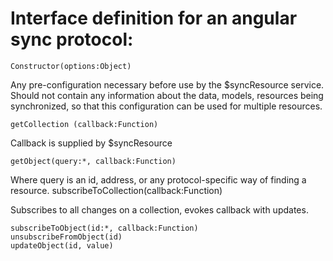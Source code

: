 # Interface definition for an angular sync protocol: 

    Constructor(options:Object)

Any pre-configuration necessary before use by the $syncResource service. Should not contain any information about the data, models, resources being synchronized, so that this configuration can be used for multiple resources.

    getCollection (callback:Function)

Callback is supplied by $syncResource
    
    getObject(query:*, callback:Function)

Where query is an id, address, or any protocol-specific way of finding a resource.
    subscribeToCollection(callback:Function)

Subscribes to all changes on a collection, evokes callback with updates.

    subscribeToObject(id:*, callback:Function)
    unsubscribeFromObject(id)
    updateObject(id, value)